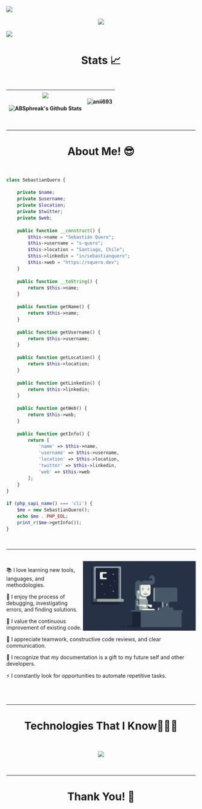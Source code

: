 <!--horizontal divider(gradiant)-->
<img src="https://user-images.githubusercontent.com/73097560/115834477-dbab4500-a447-11eb-908a-139a6edaec5c.gif">

<!--Banner-->
<p align="center">
  <a href="https://github.com/DenverCoder1/readme-typing-svg"><img src="https://readme-typing-svg.herokuapp.com?font=Time+New+Roman&color=cyan&size=25&center=true&vCenter=true&width=600&height=100&lines=Hi,+I'm+Sebastián+Quero..&hearts;++;Full+Stack+Developer;Programmer+Analyst+Student;Love+to+learn+new+stuffs..<3"></a>
</p>

<!--horizontal divider(gradiant)-->
<img src="https://user-images.githubusercontent.com/73097560/115834477-dbab4500-a447-11eb-908a-139a6edaec5c.gif"><br>


<h1 align="center">Stats 📈</h1><br>

<!-- stats -->
|<img  align="center"  src="https://github-readme-stats.anuraghazra1.vercel.app/api/top-langs/?username=s-quero&theme=dark&hide_border=false&no-bg=true&no-frame=true&langs_count=10"/><br><br><img align="center" src="https://github-readme-stats.vercel.app/api?username=s-quero&include_all_commits=true&count_private=true&show_icons=true&line_height=20&title_color=7A7ADB&icon_color=2234AE&text_color=D3D3D3&bg_color=0,000000,130F40" alt="ABSphreak's Github Stats">|<img align="left" src="https://github-readme-streak-stats.herokuapp.com/?user=s-quero&theme=dark" alt="anii693" />
| --- | --- |

<br>
<hr>

<h1 align="center">About Me! 😎</h1><br>


```php
class SebastianQuero {
    
    private $name;
    private $username;
    private $location;
    private $twitter;
    private $web;
    
    public function __construct() {
        $this->name = "Sebastián Quero";
        $this->username = "s-quero";
        $this->location = "Santiago, Chile";
        $this->linkedin = "in/sebastianquero";
        $this->web = "https://squero.dev";
    }
    
    public function __toString() {
        return $this->name;
    }
    
    public function getName() {
        return $this->name;
    }
    
    public function getUsername() {
        return $this->username;
    }
    
    public function getLocation() {
        return $this->location;
    }
    
    public function getLinkedin() {
        return $this->linkedin;
    }
    
    public function getWeb() {
        return $this->web;
    }
    
    public function getInfo() {
        return [
            'name' => $this->name,
            'username' => $this->username,
            'location' => $this->location,
            'twitter' => $this->linkedin,
            'web' => $this->web
        ];
    }
}

if (php_sapi_name() === 'cli') {
    $me = new SebastianQuero();
    echo $me . PHP_EOL;
    print_r($me->getInfo());
}
```
<br><hr><br>
<img alt="Night Coding" src="https://raw.githubusercontent.com/AVS1508/AVS1508/master/assets/Night-Coding.gif" align="right"/>
<div>
  <p>📚 I love learning new tools, languages, and methodologies.</p>
  <p>🐛 I enjoy the process of debugging, investigating errors, and finding solutions.</p>
  <p>🔄 I value the continuous improvement of existing code.</p>
  <p>🤝 I appreciate teamwork, constructive code reviews, and clear communication.</p>
  <p>📝 I recognize that my documentation is a gift to my future self and other developers.</p>
  <p>⚡ I constantly look for opportunities to automate repetitive tasks.</p>
</div>

<br><br>
<hr>
<!--h1-->
<h1 align="center">Technologies That I Know👨🏻‍💻</h1><br>

<!--tech stack icons-->
<p align="center">
  <a href="https://skillicons.dev">
    <img src="https://skillicons.dev/icons?i=bash,git,github,md,html,css,js,java,php,py,spring,laravel,symfony,express,npm,nodejs,react,mysql,postgresql,mongodb,wordpress,bootstrap,postman,nginx,cloudflare,vscode,visualstudio,sublime,atom,idea,phpstorm,pycharm,notion,obsidian,ubuntu,mint,linux,windows&perline=10"
      />
  </a>
</p>
<br>

<hr>
<h1 align="center">Thank You! 🤵</h1>
